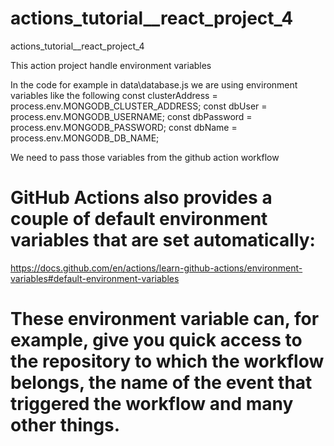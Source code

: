 # actions_tutorial__react_project_4
actions_tutorial__react_project_4

This action project handle environment variables 

In the code for example in data\database.js
we are using environment variables like the following
const clusterAddress = process.env.MONGODB_CLUSTER_ADDRESS;
const dbUser = process.env.MONGODB_USERNAME;
const dbPassword = process.env.MONGODB_PASSWORD;
const dbName = process.env.MONGODB_DB_NAME;

We need to pass those variables from the github action workflow

# GitHub Actions also provides a couple of default environment variables that are set automatically:

https://docs.github.com/en/actions/learn-github-actions/environment-variables#default-environment-variables

# These environment variable can, for example, give you quick access to the repository to which the workflow belongs, the name of the event that triggered the workflow and many other things.